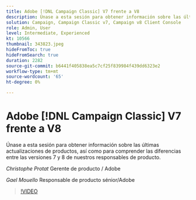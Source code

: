 ```yaml
---
title: Adobe [!DNL Campaign Classic] V7 frente a V8
description: Únase a esta sesión para obtener información sobre las últimas actualizaciones de productos, así como para comprender las diferencias entre las versiones 7 y 8 de nuestros responsables de producto.
solution: Campaign, Campaign Classic v7, Campaign v8 Client Console
role: Admin, User
level: Intermediate, Experienced
kt: 10566
thumbnail: 343823.jpeg
hideFromToc: true
hideFromSearch: true
duration: 2282
source-git-commit: b6441f405838ea5c7cf25f839984f439dd6323e2
workflow-type: tm+mt
source-wordcount: '65'
ht-degree: 0%

---
```


# Adobe [!DNL Campaign Classic] V7 frente a V8

Únase a esta sesión para obtener información sobre las últimas actualizaciones de productos, así como para comprender las diferencias entre las versiones 7 y 8 de nuestros responsables de producto.

*Christophe Protat* Gerente de producto / Adobe

*Gael Mouello* Responsable de producto sénior/Adobe

>[!VIDEO](https://video.tv.adobe.com/v/343823/?quality=12&learn=on)
